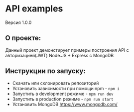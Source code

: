 # **API examples**
Версия 1.0.0

## О проекте:
Данный проект демонстирует примеры построения API с авторизацией(JWT) Node.JS + Express с MongoDB

## Инструкции по запуску:
- Скачать или склонировать репозиторий
- Установить зависимости при помощи npm - `npm i`
- Запустить в development режиме - `npm run dev`
- Запустить в production режиме - `npm run start`
- Установить MongoDB https://www.mongodb.com/